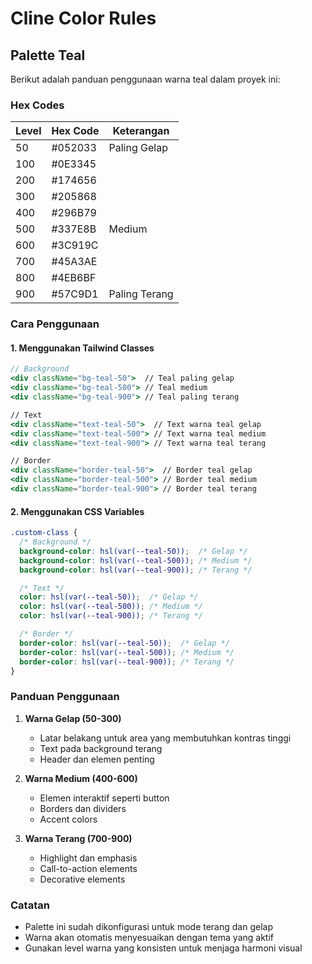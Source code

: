 # Cline Color Rules

## Palette Teal

Berikut adalah panduan penggunaan warna teal dalam proyek ini:

### Hex Codes
| Level | Hex Code | Keterangan |
|-------|----------|------------|
| 50    | #052033  | Paling Gelap |
| 100   | #0E3345  | |
| 200   | #174656  | |
| 300   | #205868  | |
| 400   | #296B79  | |
| 500   | #337E8B  | Medium |
| 600   | #3C919C  | |
| 700   | #45A3AE  | |
| 800   | #4EB6BF  | |
| 900   | #57C9D1  | Paling Terang |

### Cara Penggunaan

#### 1. Menggunakan Tailwind Classes
```jsx
// Background
<div className="bg-teal-50">  // Teal paling gelap
<div className="bg-teal-500"> // Teal medium
<div className="bg-teal-900"> // Teal paling terang

// Text
<div className="text-teal-50">  // Text warna teal gelap
<div className="text-teal-500"> // Text warna teal medium
<div className="text-teal-900"> // Text warna teal terang

// Border
<div className="border-teal-50">  // Border teal gelap
<div className="border-teal-500"> // Border teal medium
<div className="border-teal-900"> // Border teal terang
```

#### 2. Menggunakan CSS Variables
```css
.custom-class {
  /* Background */
  background-color: hsl(var(--teal-50));  /* Gelap */
  background-color: hsl(var(--teal-500)); /* Medium */
  background-color: hsl(var(--teal-900)); /* Terang */

  /* Text */
  color: hsl(var(--teal-50));  /* Gelap */
  color: hsl(var(--teal-500)); /* Medium */
  color: hsl(var(--teal-900)); /* Terang */

  /* Border */
  border-color: hsl(var(--teal-50));  /* Gelap */
  border-color: hsl(var(--teal-500)); /* Medium */
  border-color: hsl(var(--teal-900)); /* Terang */
}
```

### Panduan Penggunaan

1. **Warna Gelap (50-300)**
   - Latar belakang untuk area yang membutuhkan kontras tinggi
   - Text pada background terang
   - Header dan elemen penting

2. **Warna Medium (400-600)**
   - Elemen interaktif seperti button
   - Borders dan dividers
   - Accent colors

3. **Warna Terang (700-900)**
   - Highlight dan emphasis
   - Call-to-action elements
   - Decorative elements

### Catatan
- Palette ini sudah dikonfigurasi untuk mode terang dan gelap
- Warna akan otomatis menyesuaikan dengan tema yang aktif
- Gunakan level warna yang konsisten untuk menjaga harmoni visual
